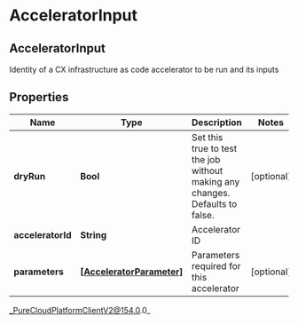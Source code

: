 # AcceleratorInput

## AcceleratorInput
Identity of a CX infrastructure as code accelerator to be run and its inputs

## Properties

|Name | Type | Description | Notes|
|------------ | ------------- | ------------- | -------------|
| **dryRun** | **Bool** | Set this true to test the job without making any changes. Defaults to false. | [optional] |
| **acceleratorId** | **String** | Accelerator ID | |
| **parameters** | [**[AcceleratorParameter]**](AcceleratorParameter) | Parameters required for this accelerator | [optional] |



_PureCloudPlatformClientV2@154.0.0_
